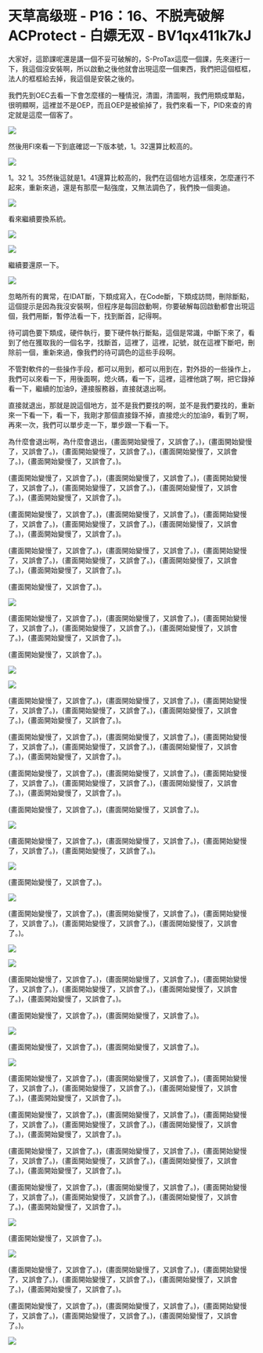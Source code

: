 # 天草高级班 - P16：16、不脱壳破解ACProtect - 白嫖无双 - BV1qx411k7kJ

大家好，這節課呢還是講一個不妥可破解的，S-ProTax這麼一個課，先來運行一下，我這個沒安裝啊，所以啟動之後他就會出現這麼一個東西，我們把這個框框，法人的框框給去掉，我這個是安裝之後的。

我們先到OEC去看一下會怎麼樣的一種情況，清圖，清圖啊，我們用類成單點，很明顯啊，這裡並不是OEP，而且OEP是被偷掉了，我們來看一下，PID來查的肯定就是這麼一個客了。



![](img/6844411e07ae62a1571d342c61d15b03_1.png)

然後用FI來看一下到底確認一下版本號，1。32還算比較高的。

![](img/6844411e07ae62a1571d342c61d15b03_3.png)

1。32 1。35然後這就是1。41還算比較高的，我們在這個地方這樣來，怎麼運行不起來，重新來過，還是有那麼一點強度，又無法調色了，我們換一個奧迪。



![](img/6844411e07ae62a1571d342c61d15b03_5.png)

看來繼續要換系統。

![](img/6844411e07ae62a1571d342c61d15b03_7.png)

![](img/6844411e07ae62a1571d342c61d15b03_8.png)

繼續要還原一下。

![](img/6844411e07ae62a1571d342c61d15b03_10.png)

忽略所有的異常，在IDAT斷，下類成寫入，在Code斷，下類成訪問，刪除斷點，這個提示是因為我沒安裝啊，但程序是每回啟動啊，你要破解每回啟動都會出現這個，我們用斷，暫停法看一下，找到斷首，記得啊。

待可調色要下類成，硬件執行，要下硬件執行斷點，這個是常識，中斷下來了，看到了他在獲取我的一個名字，找斷首，這裡了，這裡，記號，就在這裡下斷吧，刪除前一個，重新來過，像我們的待可調色的這些手段啊。

不管對軟件的一些操作手段，都可以用到，都可以用到在，對外掛的一些操作上，我們可以來看一下，用後面啊，熄火碼，看一下，這裡，這裡他跳了啊，把它錄掉看一下，繼續的加油9，連接服務器，直接就退出啊。

直接就退出，那就是說這個地方，並不是我們要找的啊，並不是我們要找的，重新來一下看一下，看一下，我剛才那個直接錄不掉，直接熄火的加油9，看到了啊，再來一次，我們可以單步走一下，單步跟一下看一下。

為什麼會退出啊，為什麼會退出，(畫面開始變慢了，又誤會了。)，(畫面開始變慢了，又誤會了。)，(畫面開始變慢了，又誤會了。)，(畫面開始變慢了，又誤會了。)，(畫面開始變慢了，又誤會了。)。

(畫面開始變慢了，又誤會了。)，(畫面開始變慢了，又誤會了。)，(畫面開始變慢了，又誤會了。)，(畫面開始變慢了，又誤會了。)，(畫面開始變慢了，又誤會了。)，(畫面開始變慢了，又誤會了。)。

(畫面開始變慢了，又誤會了。)，(畫面開始變慢了，又誤會了。)，(畫面開始變慢了，又誤會了。)，(畫面開始變慢了，又誤會了。)，(畫面開始變慢了，又誤會了。)，(畫面開始變慢了，又誤會了。)。

(畫面開始變慢了，又誤會了。)，(畫面開始變慢了，又誤會了。)，(畫面開始變慢了，又誤會了。)，(畫面開始變慢了，又誤會了。)，(畫面開始變慢了，又誤會了。)，(畫面開始變慢了，又誤會了。)。

(畫面開始變慢了，又誤會了。)。

![](img/6844411e07ae62a1571d342c61d15b03_12.png)

(畫面開始變慢了，又誤會了。)，(畫面開始變慢了，又誤會了。)，(畫面開始變慢了，又誤會了。)，(畫面開始變慢了，又誤會了。)，(畫面開始變慢了，又誤會了。)，(畫面開始變慢了，又誤會了。)。

(畫面開始變慢了，又誤會了。)。

![](img/6844411e07ae62a1571d342c61d15b03_14.png)

![](img/6844411e07ae62a1571d342c61d15b03_15.png)

(畫面開始變慢了，又誤會了。)，(畫面開始變慢了，又誤會了。)，(畫面開始變慢了，又誤會了。)，(畫面開始變慢了，又誤會了。)，(畫面開始變慢了，又誤會了。)，(畫面開始變慢了，又誤會了。)。

(畫面開始變慢了，又誤會了。)，(畫面開始變慢了，又誤會了。)，(畫面開始變慢了，又誤會了。)，(畫面開始變慢了，又誤會了。)，(畫面開始變慢了，又誤會了。)，(畫面開始變慢了，又誤會了。)。

(畫面開始變慢了，又誤會了。)，(畫面開始變慢了，又誤會了。)，(畫面開始變慢了，又誤會了。)，(畫面開始變慢了，又誤會了。)，(畫面開始變慢了，又誤會了。)，(畫面開始變慢了，又誤會了。)。

(畫面開始變慢了，又誤會了。)，(畫面開始變慢了，又誤會了。)。

![](img/6844411e07ae62a1571d342c61d15b03_17.png)

(畫面開始變慢了，又誤會了。)，(畫面開始變慢了，又誤會了。)，(畫面開始變慢了，又誤會了。)，(畫面開始變慢了，又誤會了。)。



![](img/6844411e07ae62a1571d342c61d15b03_19.png)

(畫面開始變慢了，又誤會了。)。

![](img/6844411e07ae62a1571d342c61d15b03_21.png)

(畫面開始變慢了，又誤會了。)，(畫面開始變慢了，又誤會了。)，(畫面開始變慢了，又誤會了。)，(畫面開始變慢了，又誤會了。)，(畫面開始變慢了，又誤會了。)。



![](img/6844411e07ae62a1571d342c61d15b03_23.png)

![](img/6844411e07ae62a1571d342c61d15b03_24.png)

(畫面開始變慢了，又誤會了。)，(畫面開始變慢了，又誤會了。)，(畫面開始變慢了，又誤會了。)，(畫面開始變慢了，又誤會了。)，(畫面開始變慢了，又誤會了。)，(畫面開始變慢了，又誤會了。)。

(畫面開始變慢了，又誤會了。)，(畫面開始變慢了，又誤會了。)。

![](img/6844411e07ae62a1571d342c61d15b03_26.png)

(畫面開始變慢了，又誤會了。)，(畫面開始變慢了，又誤會了。)。

![](img/6844411e07ae62a1571d342c61d15b03_28.png)

(畫面開始變慢了，又誤會了。)，(畫面開始變慢了，又誤會了。)，(畫面開始變慢了，又誤會了。)，(畫面開始變慢了，又誤會了。)，(畫面開始變慢了，又誤會了。)，(畫面開始變慢了，又誤會了。)。

(畫面開始變慢了，又誤會了。)，(畫面開始變慢了，又誤會了。)，(畫面開始變慢了，又誤會了。)，(畫面開始變慢了，又誤會了。)，(畫面開始變慢了，又誤會了。)，(畫面開始變慢了，又誤會了。)。

(畫面開始變慢了，又誤會了。)，(畫面開始變慢了，又誤會了。)，(畫面開始變慢了，又誤會了。)，(畫面開始變慢了，又誤會了。)，(畫面開始變慢了，又誤會了。)，(畫面開始變慢了，又誤會了。)。

(畫面開始變慢了，又誤會了。)，(畫面開始變慢了，又誤會了。)，(畫面開始變慢了，又誤會了。)，(畫面開始變慢了，又誤會了。)，(畫面開始變慢了，又誤會了。)，(畫面開始變慢了，又誤會了。)。



![](img/6844411e07ae62a1571d342c61d15b03_30.png)

(畫面開始變慢了，又誤會了。)。

![](img/6844411e07ae62a1571d342c61d15b03_32.png)

(畫面開始變慢了，又誤會了。)，(畫面開始變慢了，又誤會了。)，(畫面開始變慢了，又誤會了。)，(畫面開始變慢了，又誤會了。)，(畫面開始變慢了，又誤會了。)，(畫面開始變慢了，又誤會了。)。

(畫面開始變慢了，又誤會了。)，(畫面開始變慢了，又誤會了。)，(畫面開始變慢了，又誤會了。)，(畫面開始變慢了，又誤會了。)，(畫面開始變慢了，又誤會了。)。



![](img/6844411e07ae62a1571d342c61d15b03_34.png)